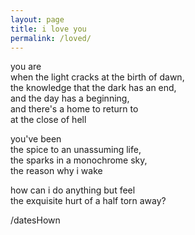 ```yaml
---
layout: page
title: i love you 
permalink: /loved/
---
```


you are  
when the light cracks at the birth of dawn,  
the knowledge that the dark has an end,  
and the day has a beginning,  
and there's a home to return to  
at the close of hell  

you've been  
the spice to an unassuming life,  
the sparks in a monochrome sky,  
the reason why i wake  

how can i do anything but feel  
the exquisite hurt of a half torn away?  

/datesHown
